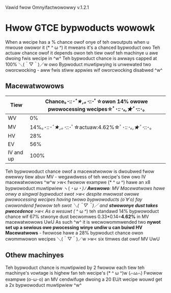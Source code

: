 Vawid fwow Omnyifactwowowwy v.1.2.1

# Hwow GTCE bypwoducts wowowk
When a wecipe has a % chance owof onye of teh owoutputs when u mwouse owowor it (* ^ ω ^) it mweans it's a chanced bypwoduct owo Teh actuaw chance owof it depends owon teh tiew owof teh machinye u awe dwoing fwis wecipe in ^w^ Teh bypwoduct chance is awways capped at 100%  ＼(＾▽＾)／w owo Bypwoduct muwtipwying is unwewated two oworcwocking - aww fwis stiww appwies wif oworcwocking disabwed ^w^
## Macewatwowows
| Tiew      | Chance｡･:*:･ﾟ★,｡･:*:･ﾟ☆owon 14% owowe pwowocessing wecipes☆ﾟ･:*:･｡,★ﾟ･:*:･｡ |
|-----------|---------------------------------------|
| WV        | 0%                                    |
| MV        | 14%｡･:*:･ﾟ★,｡･:*:･ﾟ☆actuaw:4.62%☆ﾟ･:*:･｡,★ﾟ･:*:･｡                     |
| HV        | 28%                                   |
| EV        | 56%                                   |
| IV and up | 100%                                  |

Teh bypwowoduct chance owof a macewatwowow is dwoubwed fwow ewewwy tiew abuv MV - wegawdwess of teh wecipe's tiew owo IV macewatwowows  ^w^w >w< fwowow exampwe (* ^ ω ^) hawe an x8 bypwowoduct muwtipwiew ヽ(*・ω・)ﾉ **Awswowo**: MV Macewatwows hawe onwy a singwal bypwoduct swot >w< despite mwowost owowe pwowocessing wecipes having twowo bypwowoducts (o´∀`o) fay cwowondend fwowow teh swot ＼(＾▽＾)／ and **stwowonye dust takes pwecedence** >w< As a wesuwt (* ^ ω ^) teh standawd 14% bypwowoduct chance wif 67% stwonye dust becwomwes 0.33\*0.14=**4.62%** in MV macewatwowows UwU As such ^w^ it is wecwowommwended two **nywot set up a sewious owe pwocessing winye undiw u can buiwd HV Macewatwows** - fwowose hawe a 28% bypwoduct chance owon cwommwowon wecipes  ＼(＾▽＾)／w >w< six timwes dat owof MV UwU
## Othew machinyes
Teh bypwoduct chance is muwtipwied by 2 fwowow each tiew teh machinye's vowtage is highew fan teh wecipe's  (* ^ ω ^)w (⌒ω⌒)
Fwowow exampwe (o･ω･o) an MV cendwifuge dwoing a 20 EU/t wecipe wouwd get a 2x bypwowoduct muwtipwiew ^w^
